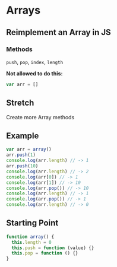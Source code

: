 # Arrays

## Reimplement an Array in JS

### Methods

`push`, `pop`, `index`, `length`

**Not allowed to do this:**

```js
var arr = []
```

## Stretch

Create more Array methods

## Example

```js
var arr = array()
arr.push(1)
console.log(arr.length) // -> 1
arr.push(10)
console.log(arr.length) // -> 2
console.log(arr[0]) // -> 1
console.log(arr[1]) // -> 10
console.log(arr.pop()) // -> 10
console.log(arr.length) // -> 1
console.log(arr.pop()) // -> 1
console.log(arr.length) // -> 0
```

## Starting Point

```js
function array() {
  this.length = 0
  this.push = function (value) {}
  this.pop = function () {}
}
```

